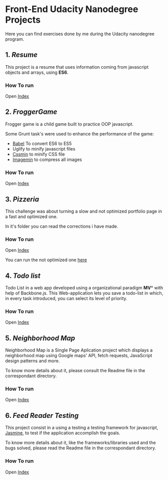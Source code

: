 # Front-End Udacity Nanodegree Projects
Here you can find exercises done by me during the Udacity nanodegree program.

## 1. *Resume*
This project is a resume that uses information coming from javascript objects and arrays, using **ES6**.

### How To run
Open [Index](https://cdn.rawgit.com/FDMOliveira/Front-end-nanodegree-exercises/master/1.Resume/index.html)

## 2. *FroggerGame*
Frogger game is a child game built to practice OOP javascript.

Some Grunt task's were used to enhance the performance of the game:
* [Babel](https://github.com/babel/grunt-babel) To convert ES6 to ES5
* Uglify to minify javascript files
* [Cssmin](https://github.com/gruntjs/grunt-contrib-cssmin) to minify CSS file
* [Imagemin](https://www.npmjs.com/package/grunt-contrib-imagemin) to compress all images

### How To run
Open [Index](https://rawgit.com/FDMOliveira/Front-end-nanodegree-exercises/master/2.Frogger-Game/index.html)

## 3. *Pizzeria*
This challenge was about turning a slow and not optimized portfolio page in a fast and optimized one.

In it's folder you can read the corrections i have made.

### How To run
Open [Index](https://cdn.rawgit.com/FDMOliveira/Front-end-nanodegree-exercises/master/3.Pizzeria/dist/index.html)

You can run the not optimized one [here](https://cdn.rawgit.com/udacity/frontend-nanodegree-mobile-portfolio/master/index.html)

## 4. *Todo list*
Todo List in a web app developed using a organizational paradigm **MV*** with help of Backbone.js.
This Web-application lets you save a todo-list in which, in every task introduced, you can select its level of priority. 

### How To run
Open [Index](https://cdn.rawgit.com/FDMOliveira/Front-end-nanodegree-exercises/master/4.Todo-List/index.html)

## 5. *Neighborhood Map*
Neighborhood Map is a Single Page Aplication project which displays a neighborhood map using Google maps' API, fetch requests, JavaScript design patterns and more.

To know more details about it, please consult the Readme file in the correspondant directory.

### How To run
Open [Index](https://cdn.rawgit.com/FDMOliveira/Front-end-nanodegree-exercises/master/5.Neighborhood-Map/dist/index.html)

## 6. *Feed Reader Testing*
This project consist in a using a testing a testing framework for javascript, [Jasmine](https://jasmine.github.io/), to test if the application accomplish the goals.

To know more details about it, like the frameworks/libraries used and the bugs solved, please read the 
 Readme file in the correspondant directory.

### How To run
Open [Index](https://cdn.rawgit.com/FDMOliveira/Front-end-nanodegree-exercises/master/6.Feed-Reader-Testing/index.html)